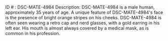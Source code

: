 ID # : DSC-MATE-4984
Description: DSC-MATE-4984 is a male human, approximately 35 years of age. A unique feature of DSC-MATE-4984's face is the presence of bright orange stripes on his cheeks. DSC-MATE-4984 is often seen wearing a retro cap and nerd glasses, with a gold earring in his left ear. His mouth is almost always covered by a medical mask, as is common in his profession.